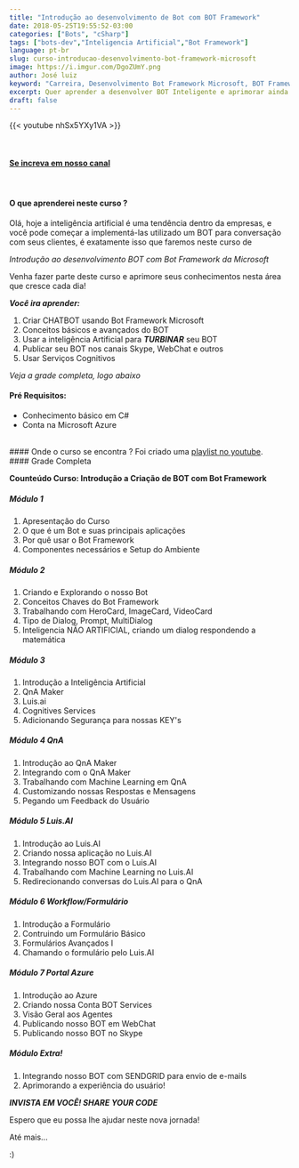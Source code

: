 ```yaml
---
title: "Introdução ao desenvolvimento de Bot com BOT Framework"
date: 2018-05-25T19:55:52-03:00
categories: ["Bots", "cSharp"]
tags: ["bots-dev","Inteligencia Artificial","Bot Framework"]
language: pt-br
slug: curso-introducao-desenvolvimento-bot-framework-microsoft
image: https://i.imgur.com/DgoZUmY.png
author: José luiz
keyword: "Carreira, Desenvolvimento Bot Framework Microsoft, BOT Framework"
excerpt: Quer aprender a desenvolver BOT Inteligente e aprimorar ainda mais sua carreira ? Neste curso vamos desenvolver juntos um BOT realmente funcional usando Inteligência Artificial!
draft: false
---
```



 {{< youtube nhSx5YXy1VA >}}

<br>

#### <a href="https://www.youtube.com/user/thetvisco?sub_confirmation=1" target="_blank">Se increva em nosso canal</a>
<br>

#### O que aprenderei neste curso ?
Olá, hoje a inteligência artificial é uma tendência dentro da empresas, e você pode começar a implementá-las utilizado um BOT para conversação com seus clientes, é exatamente isso que faremos neste curso de

*Introdução ao desenvolvimento BOT com Bot Framework da Microsoft*

Venha fazer parte deste curso e aprimore seus conhecimentos nesta área que cresce cada dia!

***Você ira aprender:***
1. Criar CHATBOT usando Bot Framework Microsoft
2. Conceitos básicos e avançados do BOT
3. Usar a inteligência Artificial para ***TURBINAR*** seu BOT
4. Publicar seu BOT nos canais Skype, WebChat e outros
5. Usar Serviços Cognitivos

*Veja a grade completa, logo abaixo*
<br>
#### Pré Requisitos: 
* Conhecimento básico em C# 
* Conta na Microsoft Azure

<br>
#### Onde o curso se encontra ?
Foi criado uma <a href="https://www.youtube.com/watch?v=_jdL2h5w57c&list=PLKFPj_rn88vYR5rgcYk5j1jmXMS4lCPMn" target="_blank"> playlist no youtube</a>.


<br>
#### Grade Completa

**Counteúdo Curso: Introdução a Criação de BOT com Bot Framework**


##### Módulo 1
1. Apresentação do Curso
2. O que é um Bot e suas principais aplicações
3. Por quê usar o Bot Framework
4. Componentes necessários e Setup do Ambiente

##### Módulo 2 
1. Criando e Explorando o nosso Bot
2. Conceitos Chaves do Bot Framework
3. Trabalhando com HeroCard, ImageCard, VideoCard
4. Tipo de Dialog, Prompt, MultiDialog
5. Inteligencia NÃO ARTIFICIAL, criando um dialog respondendo a matemática

##### Módulo 3
1. Introdução a Inteligência Artificial
2. QnA Maker
3. Luis.ai
4. Cognitives Services
5. Adicionando Segurança para nossas KEY's

##### Módulo 4 QnA
1. Introdução ao QnA Maker
2. Integrando com o QnA Maker
3. Trabalhando com Machine Learning em QnA
4. Customizando nossas Respostas e Mensagens
5. Pegando um Feedback do Usuário

##### Módulo 5 Luis.AI
1. Introdução ao Luis.AI
2. Criando nossa aplicação no Luis.AI
3. Integrando nosso BOT com o Luis.AI
4. Trabalhando com Machine Learning no Luis.AI
5. Redirecionando conversas do Luis.AI para o QnA

##### Módulo 6 Workflow/Formulário
1. Introdução a Formulário
2. Contruindo um Formulário Básico
3. Formulários Avançados I
4. Chamando o formulário pelo Luis.AI

##### Módulo 7 Portal Azure
1. Introdução ao Azure
2. Criando nossa Conta BOT Services
3. Visão Geral aos Agentes
4. Publicando nosso BOT em WebChat
5. Publicando nosso BOT no Skype

##### Módulo Extra!
1. Integrando nosso BOT com SENDGRID para envio de e-mails
2. Aprimorando a experiência do usuário!


***INVISTA EM VOCÊ! SHARE YOUR CODE***

Espero que eu possa lhe ajudar neste nova jornada!

Até mais...

:)